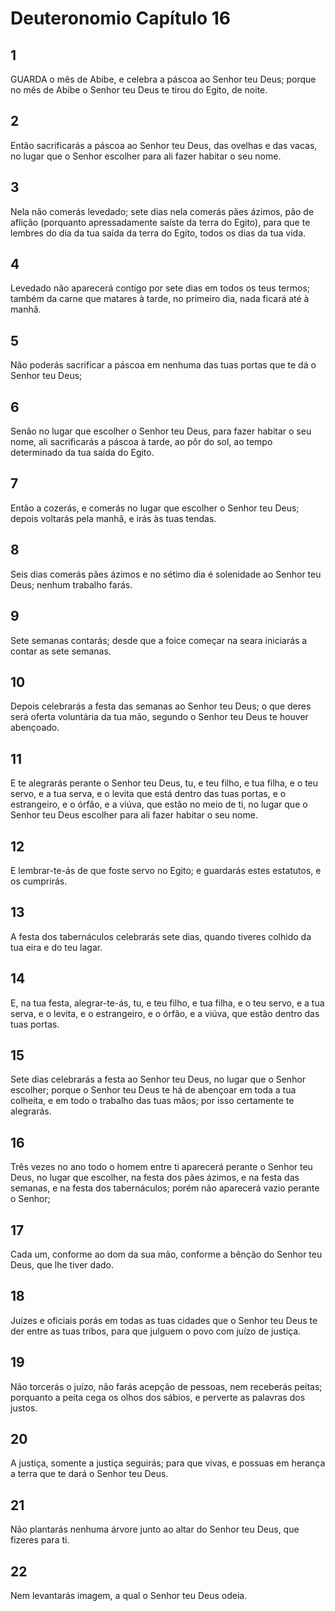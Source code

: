 # Deuteronomio Capítulo 16

## 1
GUARDA o mês de Abibe, e celebra a páscoa ao Senhor teu Deus; porque no mês de Abibe o Senhor teu Deus te tirou do Egito, de noite.

## 2
Então sacrificarás a páscoa ao Senhor teu Deus, das ovelhas e das vacas, no lugar que o Senhor escolher para ali fazer habitar o seu nome.

## 3
Nela não comerás levedado; sete dias nela comerás pães ázimos, pão de aflição (porquanto apressadamente saíste da terra do Egito), para que te lembres do dia da tua saída da terra do Egito, todos os dias da tua vida.

## 4
Levedado não aparecerá contigo por sete dias em todos os teus termos; também da carne que matares à tarde, no primeiro dia, nada ficará até à manhã.

## 5
Não poderás sacrificar a páscoa em nenhuma das tuas portas que te dá o Senhor teu Deus;

## 6
Senão no lugar que escolher o Senhor teu Deus, para fazer habitar o seu nome, ali sacrificarás a páscoa à tarde, ao pôr do sol, ao tempo determinado da tua saída do Egito.

## 7
Então a cozerás, e comerás no lugar que escolher o Senhor teu Deus; depois voltarás pela manhã, e irás às tuas tendas.

## 8
Seis dias comerás pães ázimos e no sétimo dia é solenidade ao Senhor teu Deus; nenhum trabalho farás.

## 9
Sete semanas contarás; desde que a foice começar na seara iniciarás a contar as sete semanas.

## 10
Depois celebrarás a festa das semanas ao Senhor teu Deus; o que deres será oferta voluntária da tua mão, segundo o Senhor teu Deus te houver abençoado.

## 11
E te alegrarás perante o Senhor teu Deus, tu, e teu filho, e tua filha, e o teu servo, e a tua serva, e o levita que está dentro das tuas portas, e o estrangeiro, e o órfão, e a viúva, que estão no meio de ti, no lugar que o Senhor teu Deus escolher para ali fazer habitar o seu nome.

## 12
E lembrar-te-ás de que foste servo no Egito; e guardarás estes estatutos, e os cumprirás.

## 13
A festa dos tabernáculos celebrarás sete dias, quando tiveres colhido da tua eira e do teu lagar.

## 14
E, na tua festa, alegrar-te-ás, tu, e teu filho, e tua filha, e o teu servo, e a tua serva, e o levita, e o estrangeiro, e o órfão, e a viúva, que estão dentro das tuas portas.

## 15
Sete dias celebrarás a festa ao Senhor teu Deus, no lugar que o Senhor escolher; porque o Senhor teu Deus te há de abençoar em toda a tua colheita, e em todo o trabalho das tuas mãos; por isso certamente te alegrarás.

## 16
Três vezes no ano todo o homem entre ti aparecerá perante o Senhor teu Deus, no lugar que escolher, na festa dos pães ázimos, e na festa das semanas, e na festa dos tabernáculos; porém não aparecerá vazio perante o Senhor;

## 17
Cada um, conforme ao dom da sua mão, conforme a bênção do Senhor teu Deus, que lhe tiver dado.

## 18
Juízes e oficiais porás em todas as tuas cidades que o Senhor teu Deus te der entre as tuas tribos, para que julguem o povo com juízo de justiça.

## 19
Não torcerás o juízo, não farás acepção de pessoas, nem receberás peitas; porquanto a peita cega os olhos dos sábios, e perverte as palavras dos justos.

## 20
A justiça, somente a justiça seguirás; para que vivas, e possuas em herança a terra que te dará o Senhor teu Deus.

## 21
Não plantarás nenhuma árvore junto ao altar do Senhor teu Deus, que fizeres para ti.

## 22
Nem levantarás imagem, a qual o Senhor teu Deus odeia.

